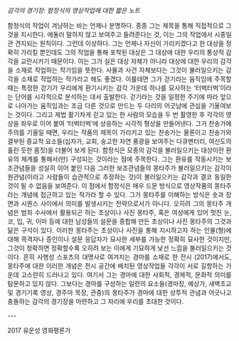 

*감각의 경기장: 함정식의 영상작업에 대한 짧은 노트*
<p style="text-align: justify;">
함정식의 작업이 겨냥하는 바는 언제나 분명하다. 종종 그는 제목을 통해 직접적으로 그것을 지시한다. 에둘러 말하지 않고 보여주고 들려준다는 것, 이는 그의 작업에서 시종일관 견지되는 원칙이다. 그런데 이상하다. 그는 언제나 자신이 가리키겠다고 한 대상을 정확히 가리킬 뿐인데도 그의 작업을 통해 포착된 대상은 그 대상에 대한 우리의 통상적 감각을 교란시키기 때문이다. 이는 그가 실은 대상 자체가 아니라 대상에 대한 우리의 감각을 소재로 작업하는 작가임을 뜻한다. 사물과 사건 자체보다는 그것이 불러일으키는 감각을 소재로 작업하는 작가라고 해도 좋겠다. 이를테면 그가 걷기라는 움직임에 주목할 때는 특정한 걷기가 우리에게 환기시키는 감각 가운데 하나를 묘사하는 ‘터벅터벅’이라는 단어를 시각적으로 분석하는 데서 출발한다. 걷기라는 것을 일정한 주기에 따라 앞으로 나아가는 움직임과는 조금 다른 것으로 만드는 두 다리의 어긋남에 관심을 기울여보는 것이다. 그리고 제법 활기차게 걷고 있는 한 사람의 모습을 두 번 촬영한 후 각각의 영상을 좌우로 이어 붙여 ‘터벅터벅’에 상응하는 시각적 형상을 만들어낸다. 그가 찬송가에 주의를 기울일 때면, 우리는 작품의 제목이 가리키고 있는 찬송가는 물론이고 찬송가와 결부된 종교적 요소들(십자가, 교회, 숭고한 자연 풍광을 보여주는 다큐멘터리, 여신도의 홀린 듯한 몸짓)을 더불어 보게 된다. 함정식은 모종의 감각을 불러일으키는 대상이란 환유의 체계를 통해서(만) 구성되는 것이라는 점에 주목한다. 그는 환유를 작동시키는 보조관념들을 성실히 이어 붙인 다음 그러한 보조관념들의 몽타주가 불러일으키는 감각이 원관념(이라고 사람들이 습관적으로 추정하는 것)이 불러일으키는 감각과 결코 동일한 것이 될 수 없음을 보여준다. 이 점에서 함정식은 매우 드문 방식으로 영상작품의 몽타주라는 개념에 접근하고 있는 작가라 할 수 있다. 그가 몽타주를 이해하는 방식은 숏과 장면과 시퀀스 사이에서 의미를 발생시키는 전략으로서가 아니다. 오히려 그의 몽타주 개념은 범죄 수사에서 활용되곤 하는 초상이나 사진 몽타주, 혹은 여성에게 있어 멋진 눈, 코, 입, 귀, 이마 등에 대한 남성들의 설문을 종합해 만든 초상이나 사진 몽타주의 그것과 닮은 구석이 있다. 이러한 몽타주는 초상이나 사진을 통해 지시하고자 하는 인물(형)에 대해 목격자나 증인이나 설문 응답자가 묘사한 세부를 가능한 정확히 묘사한 것이지만, 그것이 정확하면 정확할수록 오히려 보는 이에게 기묘하게 낯선 느낌을 불러일으키는 것이다. 흔히 사행성 스포츠의 대명사로 여겨지는 경마를 소재로 한 전시 (2017)에서도, 몽타주에 대한 이러한 개념은 전시 공간에 배치된 영상작업들 각각이 서로 길항하는 가운데 고스란히 드러나고 있다. 여기서 그는 경마에 대한 사회적, 경제적, 문화적 의미를 탐문하고 있지 않다. 그보다는 경마를 구성하는 일련의 요소들(경마장, 예상가, 새벽조교 및 경기기록 영상, 경주마 목장, 관중)의 몽타주가 경마에 대한 상투적 관념과 어긋나고 충돌하는 감각의 경기장을 마련하고 그 자리에 우리를 초대한 것이다.
</p>
---

2017 유운성
영화평론가
